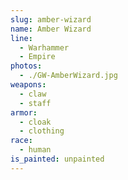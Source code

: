 ```yaml
---
slug: amber-wizard
name: Amber Wizard
line:
  - Warhammer
  - Empire
photos:
  - ./GW-AmberWizard.jpg
weapons:
  - claw
  - staff
armor:
  - cloak
  - clothing
race:
  - human
is_painted: unpainted
---
```

